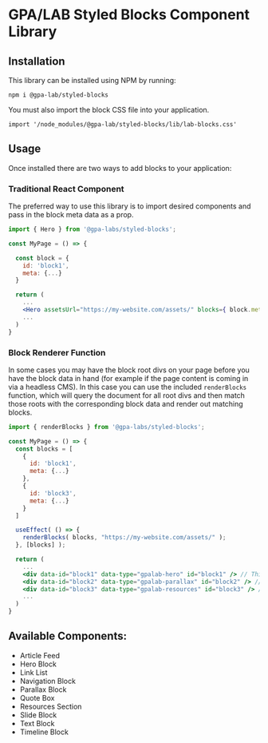 # GPA/LAB Styled Blocks Component Library

## Installation

This library can be installed using NPM by running:

`npm i @gpa-lab/styled-blocks`

You must also import the block CSS file into your application.

`import '/node_modules/@gpa-lab/styled-blocks/lib/lab-blocks.css'`

## Usage

Once installed there are two ways to add blocks to your application:

### Traditional React Component

The preferred way to use this library is to import desired components and pass in the block meta data as a prop.

```jsx
import { Hero } from '@gpa-labs/styled-blocks';

const MyPage = () => {

  const block = {
    id: 'block1',
    meta: {...}
  }

  return (
    ...
    <Hero assetsUrl="https://my-website.com/assets/" blocks={ block.meta } />
    ...
  )
}
```

### Block Renderer Function

In some cases you may have the block root divs on your page before you have the block data in hand (for example if the page content is coming in via a headless CMS). In this case you can use the included `renderBlocks` function, which will query the document for all root divs and then match those roots with the corresponding block data and render out matching blocks.

```jsx
import { renderBlocks } from '@gpa-labs/styled-blocks';

const MyPage = () => {
  const blocks = [
    {
      id: 'block1',
      meta: {...}
    },
    {
      id: 'block3',
      meta: {...}
    }
  ]

  useEffect( () => {
    renderBlocks( blocks, "https://my-website.com/assets/" );
  }, [blocks] );

  return (
    ...
    <div data-id="block1" data-type="gpalab-hero" id="block1" /> // This block will render
    <div data-id="block2" data-type="gpalab-parallax" id="block2" /> // This block will not render
    <div data-id="block3" data-type="gpalab-resources" id="block3" /> //T his block will render
    ...
  )
}
```

## Available Components:

- Article Feed
- Hero Block
- Link List
- Navigation Block
- Parallax Block
- Quote Box
- Resources Section
- Slide Block
- Text Block
- Timeline Block
